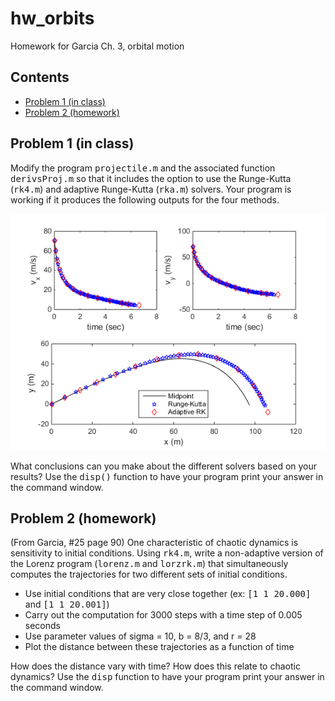 # hw_orbits
Homework for Garcia Ch. 3, orbital motion

## Contents

<div>
  
*   [Problem 1 (in class)](#2)
*   [Problem 2 (homework)](#3)

</div>

## Problem 1 (in class)<a name="2"></a>

Modify the program <tt>projectile.m</tt> and the associated function <tt>derivsProj.m</tt> so that it includes the option to use the Runge-Kutta (<tt>rk4.m</tt>) and adaptive Runge-Kutta (<tt>rka.m</tt>) solvers. Your program is working if it produces the following outputs for the four methods.

![Problem 1](ProjectileRK.png)

What conclusions can you make about the different solvers based on your results? Use the <tt>disp()</tt> function to have your program print your answer in the command window.

## Problem 2 (homework)<a name="3"></a>

(From <it>Garcia</it>, #25 page 90) One characteristic of chaotic dynamics is sensitivity to initial conditions. Using <tt>rk4.m</tt>, write a non-adaptive version of the Lorenz program (<tt>lorenz.m</tt> and <tt>lorzrk.m</tt>) that simultaneously computes the trajectories for two different sets of initial conditions.
 * Use initial conditions that are very close together (ex: <tt>[1 1 20.000]</tt> and <tt>[1 1 20.001]</tt>)
 * Carry out the computation for 3000 steps with a time step of 0.005 seconds
 * Use parameter values of sigma = 10, b = 8/3, and r = 28
 * Plot the distance between these trajectories as a function of time
 
How does the distance vary with time? How does this relate to chaotic dynamics? Use the <tt>disp</tt> function to have your program print your answer in the command window.
